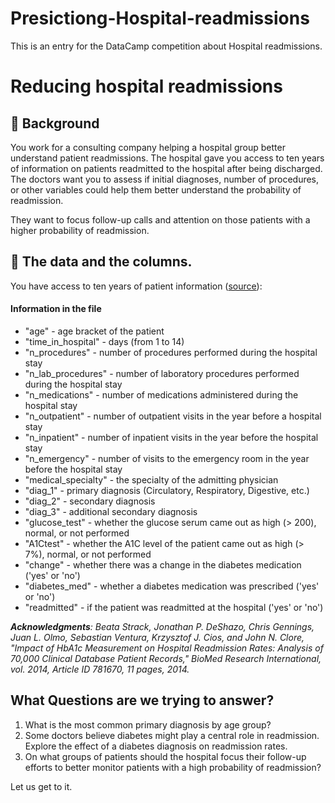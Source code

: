 # Presictiong-Hospital-readmissions
This is an entry for the DataCamp competition about Hospital readmissions.

# Reducing hospital readmissions

## 📖 Background
You work for a consulting company helping a hospital group better understand patient readmissions. The hospital gave you access to ten years of information on patients readmitted to the hospital after being discharged. The doctors want you to assess if initial diagnoses, number of procedures, or other variables could help them better understand the probability of readmission. 

They want to focus follow-up calls and attention on those patients with a higher probability of readmission.

## 💾 The data and the columns. 
You have access to ten years of patient information ([source](https://archive.ics.uci.edu/ml/datasets/Diabetes+130-US+hospitals+for+years+1999-2008)):

#### Information in the file
- "age" - age bracket of the patient
- "time_in_hospital" - days (from 1 to 14)
- "n_procedures" - number of procedures performed during the hospital stay
- "n_lab_procedures" - number of laboratory procedures performed during the hospital stay
- "n_medications" - number of medications administered during the hospital stay
- "n_outpatient" - number of outpatient visits in the year before a hospital stay
- "n_inpatient" - number of inpatient visits in the year before the hospital stay
- "n_emergency" - number of visits to the emergency room in the year before the hospital stay
- "medical_specialty" - the specialty of the admitting physician
- "diag_1" - primary diagnosis (Circulatory, Respiratory, Digestive, etc.)
- "diag_2" - secondary diagnosis
- "diag_3" - additional secondary diagnosis
- "glucose_test" - whether the glucose serum came out as high (> 200), normal, or not performed
- "A1Ctest" - whether the A1C level of the patient came out as high (> 7%), normal, or not performed
- "change" - whether there was a change in the diabetes medication ('yes' or 'no')
- "diabetes_med" - whether a diabetes medication was prescribed ('yes' or 'no')
- "readmitted" - if the patient was readmitted at the hospital ('yes' or 'no') 

***Acknowledgments**: Beata Strack, Jonathan P. DeShazo, Chris Gennings, Juan L. Olmo, Sebastian Ventura, Krzysztof J. Cios, and John N. Clore, "Impact of HbA1c Measurement on Hospital Readmission Rates: Analysis of 70,000 Clinical Database Patient Records," BioMed Research International, vol. 2014, Article ID 781670, 11 pages, 2014.*

## What Questions are we trying to answer?

1. What is the most common primary diagnosis by age group? 
2. Some doctors believe diabetes might play a central role in readmission. Explore the effect of a diabetes diagnosis on readmission rates. 
3. On what groups of patients should the hospital focus their follow-up efforts to better monitor patients with a high probability of readmission?

Let us get to it.
